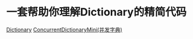 # 一套帮助你理解Dictionary的精简代码

[Dictionary](https://github.com/liuzhenyulive/DictionaryMini/blob/master/DictionaryMini.md)
[ConcurrentDictionaryMini(并发字典)](https://github.com/liuzhenyulive/DictionaryMini/blob/master/ConcurrentDictionaryMini.md)